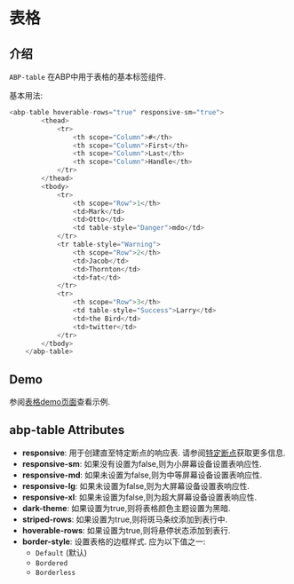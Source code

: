 # 表格

## 介绍

`ABP-table` 在ABP中用于表格的基本标签组件.

基本用法:

````csharp
<abp-table hoverable-rows="true" responsive-sm="true">
        <thead>
            <tr>
                <th scope="Column">#</th>
                <th scope="Column">First</th>
                <th scope="Column">Last</th>
                <th scope="Column">Handle</th>
            </tr>
        </thead>
        <tbody>
            <tr>
                <th scope="Row">1</th>
                <td>Mark</td>
                <td>Otto</td>
                <td table-style="Danger">mdo</td>
            </tr>
            <tr table-style="Warning">
                <th scope="Row">2</th>
                <td>Jacob</td>
                <td>Thornton</td>
                <td>fat</td>
            </tr>
            <tr>
                <th scope="Row">3</th>
                <td table-style="Success">Larry</td>
                <td>the Bird</td>
                <td>twitter</td>
            </tr>
        </tbody>
    </abp-table>
````

## Demo

参阅[表格demo页面](https://bootstrap-taghelpers.abp.io/Components/Tables)查看示例.

## abp-table Attributes

- **responsive**: 用于创建直至特定断点的响应表. 请参阅[特定断点](https://getbootstrap.com/docs/4.1/content/tables/#breakpoint-specific)获取更多信息.
- **responsive-sm**: 如果没有设置为false,则为小屏幕设备设置表响应性.
- **responsive-md**: 如果未设置为false,则为中等屏幕设备设置表响应性.
- **responsive-lg**: 如果未设置为false,则为大屏幕设备设置表响应性.
- **responsive-xl**: 如果未设置为false,则为超大屏幕设备设置表响应性.
- **dark-theme**: 如果设置为true,则将表格颜色主题设置为黑暗.
- **striped-rows**: 如果设置为true,则将斑马条纹添加到表行中.
- **hoverable-rows**: 如果设置为true,则将悬停状态添加到表行.
- **border-style**: 设置表格的边框样式. 应为以下值之一:
  - `Default` (默认)
  - `Bordered`
  - `Borderless`
